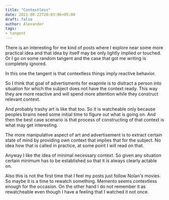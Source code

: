 ```yaml
---
title: "Contextless"
date: 2021-08-22T20:03:06+05:00
draft: false
author: Alexander
tags:
- tangent
---
```


There is an interesting for me kind of posts where I explore near some more practical idea and that idea by itself may be only lightly implied or touched.
Or I go on some random tangent and the case that got me writing is completely ignored.

In this one the tangent is that contextless things imply reactive behavior.

So I think that goal of advertisments for exapmle is to distract a person into situation for which the subject does not have the context ready.
This way they are more reactive and will spend more attention while they construct relevant context.

And probably trashy art is like that too.
So it is watcheable only because peoples brains need some initial time to figure out what is going on.
And then the best case scenario is that process of constructing of that context is what may get interesting.

The more manipulative aspect of art and advertisement is to extract certain state of mind by providing own context that implies that for the subject.
No idea how that is called in practice, at some point I will read on that.

Anyway I like the idea of minimal necessary context.
So given any situation certain minimum has to be established so that it is always clearly actable on.

Also this is not the first time that I feel my posts just follow Nolan's movies.
So maybe it is a time to rewatch something.
Memento seems contextless enough for the occasion.
On the other hand I do not remember it as rewatcheable even though I have a feeling that I watched it not once.
